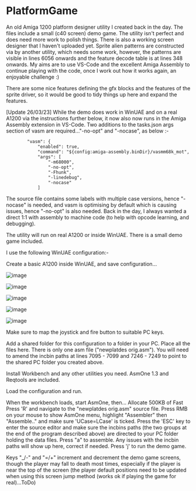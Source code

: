 # PlatformGame
An old Amiga 1200 platform designer utility I created back in the day. The files include a small (c40 screen) demo game. The utility isn't perfect and does need more work to polish things. There is also a working screen designer that I haven't uploaded yet. Sprite alien patterns are constructed via by another utility, which needs some work, however, the patterns are visible in lines 6056 onwards and the feature decode table is at lines 348 onwards.
My aims are to use VS-Code and the excellent Amiga Assembly to continue playing with the code, once I work out how it works again, an enjoyable challenge :) 

There are some nice features defining the gfx blocks and the features of the sprite driver, so it would be good to tidy things up here and expand the features. 

[Update 26/03/23]
While the demo does work in WinUAE and on a real A1200 via the instructions further below, it now also now runs in the Amiga Assembly extension in VS-Code. Two additions to the tasks.json args section of vasm are required..."-no-opt" and "-nocase", as below :-

			"vasm": {
				"enabled": true,
				"command": "${config:amiga-assembly.binDir}/vasmm68k_mot",
				"args": [
					"-m68000",
					"-no-opt",
					"-Fhunk",
					"-linedebug",
					"-nocase"
				]

The source file contains some labels with multiple case versions, hence "-nocase" is needed, and vasm is optimising by default which is causing issues, hence "-no-opt" is also needed. Back in the day, I always wanted a direct 1:1 with assembly to machine code (to help with opcode learning, and debugging).



The utility will run on real A1200 or inside WinUAE. There is a small demo game included.

I use the following WinUAE configuration:-

Create a basic A1200 inside WinUAE, and save configuration...

![image](https://user-images.githubusercontent.com/126944365/226379892-97f3486d-bd91-4606-8483-33b28c51a226.png)

![image](https://user-images.githubusercontent.com/126944365/226380049-8978c082-c22a-414f-9bac-920d808273db.png)

![image](https://user-images.githubusercontent.com/126944365/226380137-4beaaf6d-1a9c-4ac8-93df-21e76d7f249a.png)

![image](https://user-images.githubusercontent.com/126944365/226380223-3c3d4819-94ff-430e-bd3c-cf3846bdeafd.png)

![image](https://user-images.githubusercontent.com/126944365/226380295-923433d5-2fc3-4d61-b09d-04310a1a598f.png)

Make sure to map the joystick and fire button to suitable PC keys.

Add a shared folder for this configuration to a folder in your PC. Place all the files here.
There is only one asm file ("newplatdes orig.asm"). You will need to amend the incbin paths at lines 7095 - 7099 and 7246 - 7249 to point to the shared PC folder you created above.

Install Workbench and any other utilities you need. AsmOne 1.3 and Reqtools are included.

Load the configuration and run.

When the workbench loads, start AsmOne, then...
  Allocate 500KB of Fast
  Press 'R' and navigate to the "newplatdes orig.asm" source file.
  Press RMB on your mouse to show AsmOne menu, highlight "Assembler" then "Assemble.." and make sure 'UCase=LCase' is ticked.
  Press the 'ESC' key to enter the source editor and make sure the incbins paths (the two groups at the end of the program described above) are directed to your PC folder holding the data files.
  Press "a" to assemble. Any issues with the incbin paths will show up here, correct if needed.
  Press 'j' to run the demo game.
  
  Keys "_/-" and "=/+" increment and decrement the demo game screens, though the player may fall to death most times, especially if the player is near the top of the screen (the player default positions need to be updated when using this screen jump method (works ok if playing the game for real)...ToDo) 
  
  
  
